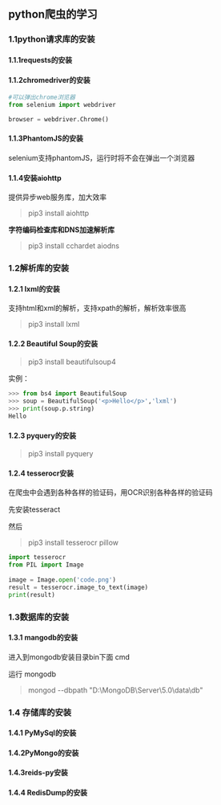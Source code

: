 ## python爬虫的学习

### 1.1python请求库的安装

#### 1.1.1requests的安装

#### 1.1.2chromedriver的安装

```python
#可以弹出chrome浏览器
from selenium import webdriver

browser = webdriver.Chrome()
```



#### 1.1.3PhantomJS的安装

selenium支持phantomJS，运行时将不会在弹出一个浏览器

#### 1.1.4安装aiohttp

提供异步web服务库，加大效率

> pip3 install aiohttp

**字符编码检查库和DNS加速解析库**

> pip3 install cchardet aiodns

### 1.2解析库的安装

#### 1.2.1  lxml的安装

支持html和xml的解析，支持xpath的解析，解析效率很高

> pip3 install lxml

#### 1.2.2 Beautiful Soup的安装

> pip3 install beautifulsoup4

实例：

```python
>>> from bs4 import BeautifulSoup
>>> soup = BeautifulSoup('<p>Hello</p>','lxml')
>>> print(soup.p.string)
Hello
```

#### 1.2.3   pyquery的安装

> pip3 install pyquery

#### 1.2.4 tesserocr安装

在爬虫中会遇到各种各样的验证码，用OCR识别各种各样的验证码

先安装tesseract

然后

> pip3 install tesserocr pillow

```python
import tesserocr
from PIL import Image
 
image = Image.open('code.png')
result = tesserocr.image_to_text(image)
print(result)
```

### 1.3数据库的安装

#### 1.3.1 mangodb的安装

进入到mongodb安装目录bin下面   cmd

运行 mongodb

> mongod --dbpath "D:\MongoDB\Server\5.0\data\db"

### 1.4 存储库的安装

#### 1.4.1 PyMySql的安装

#### 1.4.2PyMongo的安装

#### 1.4.3reids-py安装

#### 1.4.4 RedisDump的安装

